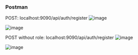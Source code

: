 ### Postman 
POST: localhost:9090/api/auth/register
![image](https://github.com/user-attachments/assets/eb07578f-84aa-43ae-8271-4987456a11fc)

![image](https://github.com/user-attachments/assets/aaff5054-303f-428c-a68c-e2e100b2ece0)

POST without role: localhost:9090/api/auth/register
![image](https://github.com/user-attachments/assets/846895d1-f02f-42c9-bfef-5347fbe76b54)

![image](https://github.com/user-attachments/assets/dbbb8505-35f3-447a-a760-e802666d5221)



